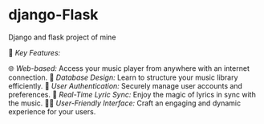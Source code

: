 # django-Flask
Django and flask project of mine


 🚀 *Key Features:*

 🌐 *Web-based:* Access your music player from anywhere with an internet connection.
💾 *Database Design:* Learn to structure your music library efficiently.
🔐 *User Authentication:* Securely manage user accounts and preferences.
🚀 *Real-Time Lyric Sync:* Enjoy the magic of lyrics in sync with the music.
🧑‍💻 *User-Friendly Interface:* Craft an engaging and dynamic experience for your users.
